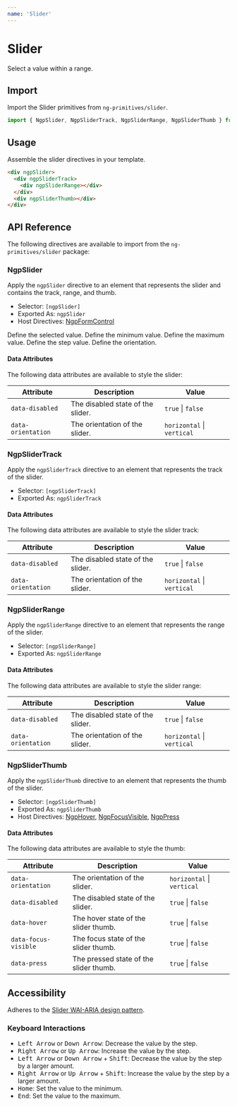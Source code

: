 ```yaml
---
name: 'Slider'
---
```


# Slider

Select a value within a range.

<docs-example name="slider"></docs-example>

## Import

Import the Slider primitives from `ng-primitives/slider`.

```ts
import { NgpSlider, NgpSliderTrack, NgpSliderRange, NgpSliderThumb } from 'ng-primitives/slider';
```

## Usage

Assemble the slider directives in your template.

```html
<div ngpSlider>
  <div ngpSliderTrack>
    <div ngpSliderRange></div>
  </div>
  <div ngpSliderThumb></div>
</div>
```

## API Reference

The following directives are available to import from the `ng-primitives/slider` package:

### NgpSlider

Apply the `ngpSlider` directive to an element that represents the slider and contains the track, range, and thumb.

- Selector: `[ngpSlider]`
- Exported As: `ngpSlider`
- Host Directives: [NgpFormControl](/primitives/form-field)

<response-field name="ngpSliderValue" type="number">
  Define the selected value.
</response-field>

<response-field name="ngpSliderMin" type="number" default="0">
  Define the minimum value.
</response-field>

<response-field name="ngpSliderMax" type="number" default="100">
  Define the maximum value.
</response-field>

<response-field name="ngpSliderStep" type="number" default="1">
  Define the step value.
</response-field>

<response-field name="ngpSliderOrientation" type="'horizontal' | 'vertical'" default="horizontal">
  Define the orientation.
</response-field>

#### Data Attributes

The following data attributes are available to style the slider:

| Attribute          | Description                       | Value                      |
| ------------------ | --------------------------------- | -------------------------- |
| `data-disabled`    | The disabled state of the slider. | `true` \| `false`          |
| `data-orientation` | The orientation of the slider.    | `horizontal` \| `vertical` |

### NgpSliderTrack

Apply the `ngpSliderTrack` directive to an element that represents the track of the slider.

- Selector: `[ngpSliderTrack]`
- Exported As: `ngpSliderTrack`

#### Data Attributes

The following data attributes are available to style the slider track:

| Attribute          | Description                       | Value                      |
| ------------------ | --------------------------------- | -------------------------- |
| `data-disabled`    | The disabled state of the slider. | `true` \| `false`          |
| `data-orientation` | The orientation of the slider.    | `horizontal` \| `vertical` |

### NgpSliderRange

Apply the `ngpSliderRange` directive to an element that represents the range of the slider.

- Selector: `[ngpSliderRange]`
- Exported As: `ngpSliderRange`

#### Data Attributes

The following data attributes are available to style the slider range:

| Attribute          | Description                       | Value                      |
| ------------------ | --------------------------------- | -------------------------- |
| `data-disabled`    | The disabled state of the slider. | `true` \| `false`          |
| `data-orientation` | The orientation of the slider.    | `horizontal` \| `vertical` |

### NgpSliderThumb

Apply the `ngpSliderThumb` directive to an element that represents the thumb of the slider.

- Selector: `[ngpSliderThumb]`
- Exported As: `ngpSliderThumb`
- Host Directives: [NgpHover](/interactions/hover), [NgpFocusVisible](/interactions/focus-visible), [NgpPress](/interactions/press)

#### Data Attributes

The following data attributes are available to style the thumb:

| Attribute            | Description                            | Value                      |
| -------------------- | -------------------------------------- | -------------------------- |
| `data-orientation`   | The orientation of the slider.         | `horizontal` \| `vertical` |
| `data-disabled`      | The disabled state of the slider.      | `true` \| `false`          |
| `data-hover`         | The hover state of the slider thumb.   | `true` \| `false`          |
| `data-focus-visible` | The focus state of the slider thumb.   | `true` \| `false`          |
| `data-press`         | The pressed state of the slider thumb. | `true` \| `false`          |

## Accessibility

Adheres to the [Slider WAI-ARIA design pattern](https://www.w3.org/WAI/ARIA/apg/patterns/slider-multithumb).

### Keyboard Interactions

- <kbd>Left Arrow</kbd> or <kbd>Down Arrow</kbd>: Decrease the value by the step.
- <kbd>Right Arrow</kbd> or <kbd>Up Arrow</kbd>: Increase the value by the step.
- <kbd>Left Arrow</kbd> or <kbd>Down Arrow</kbd> + <kbd>Shift</kbd>: Decrease the value by the step by a larger amount.
- <kbd>Right Arrow</kbd> or <kbd>Up Arrow</kbd> + <kbd>Shift</kbd>: Increase the value by the step by a larger amount.
- <kbd>Home</kbd>: Set the value to the minimum.
- <kbd>End</kbd>: Set the value to the maximum.

